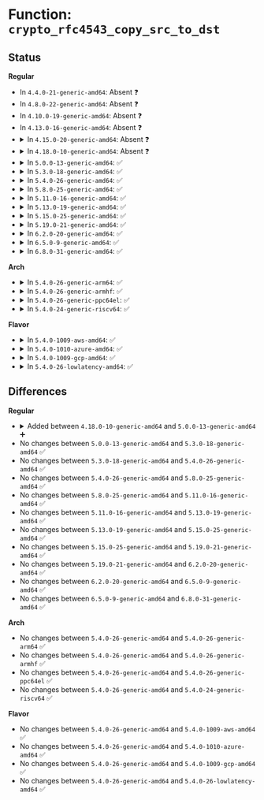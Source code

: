 # Function: <code>crypto_rfc4543_copy_src_to_dst</code>

## Status
<b>Regular</b>
<ul>
<li>
In <code>4.4.0-21-generic-amd64</code>: Absent ❓
</li>
<li>
In <code>4.8.0-22-generic-amd64</code>: Absent ❓
</li>
<li>
In <code>4.10.0-19-generic-amd64</code>: Absent ❓
</li>
<li>
In <code>4.13.0-16-generic-amd64</code>: Absent ❓
</li>
<li>
<details>
<summary>In <code>4.15.0-20-generic-amd64</code>: Absent ❓</summary>

```json
{
  "name": "crypto_rfc4543_copy_src_to_dst",
  "collision_type": "Unique Static",
  "inline_type": "Full",
  "funcs": [
    {
      "addr": 18446744071583272873,
      "name": "crypto_rfc4543_copy_src_to_dst",
      "external": false,
      "loc": "crypto/gcm.c:1063",
      "file": "crypto/gcm.c",
      "inline": "not declared, inlined",
      "caller_inline": [
        "crypto/gcm.c:crypto_rfc4543_crypt"
      ],
      "caller_func": []
    }
  ],
  "symbols": []
}
```
</details>
</li>
<li>
<details>
<summary>In <code>4.18.0-10-generic-amd64</code>: Absent ❓</summary>

```json
{
  "name": "crypto_rfc4543_copy_src_to_dst",
  "collision_type": "Unique Static",
  "inline_type": "Full",
  "funcs": [
    {
      "addr": 18446744071583478457,
      "name": "crypto_rfc4543_copy_src_to_dst",
      "external": false,
      "loc": "crypto/gcm.c:1063",
      "file": "crypto/gcm.c",
      "inline": "not declared, inlined",
      "caller_inline": [
        "crypto/gcm.c:crypto_rfc4543_crypt"
      ],
      "caller_func": []
    }
  ],
  "symbols": []
}
```
</details>
</li>
<li>
<details>
<summary>In <code>5.0.0-13-generic-amd64</code>: ✅</summary>

```c
int crypto_rfc4543_copy_src_to_dst(struct aead_request * req, bool enc)
```

```json
{
  "name": "crypto_rfc4543_copy_src_to_dst",
  "collision_type": "Unique Static",
  "inline_type": "No",
  "funcs": [
    {
      "addr": 18446744071583601968,
      "name": "crypto_rfc4543_copy_src_to_dst",
      "external": false,
      "loc": "crypto/gcm.c:1063",
      "file": "crypto/gcm.c",
      "inline": "seen, unknown",
      "caller_inline": [],
      "caller_func": [
        "crypto/gcm.c:crypto_rfc4543_crypt"
      ]
    }
  ],
  "symbols": [
    {
      "addr": 18446744071583601968,
      "name": "crypto_rfc4543_copy_src_to_dst",
      "section": ".text",
      "bind": "STB_LOCAL",
      "size": 242
    }
  ]
}
```
</details>
</li>
<li>
<details>
<summary>In <code>5.3.0-18-generic-amd64</code>: ✅</summary>

```c
int crypto_rfc4543_copy_src_to_dst(struct aead_request * req, bool enc)
```

```json
{
  "name": "crypto_rfc4543_copy_src_to_dst",
  "collision_type": "Unique Static",
  "inline_type": "No",
  "funcs": [
    {
      "addr": 18446744071583785456,
      "name": "crypto_rfc4543_copy_src_to_dst",
      "external": false,
      "loc": "crypto/gcm.c:1030",
      "file": "crypto/gcm.c",
      "inline": "seen, unknown",
      "caller_inline": [],
      "caller_func": [
        "crypto/gcm.c:crypto_rfc4543_crypt"
      ]
    }
  ],
  "symbols": [
    {
      "addr": 18446744071583785456,
      "name": "crypto_rfc4543_copy_src_to_dst",
      "section": ".text",
      "bind": "STB_LOCAL",
      "size": 171
    }
  ]
}
```
</details>
</li>
<li>
<details>
<summary>In <code>5.4.0-26-generic-amd64</code>: ✅</summary>

```c
int crypto_rfc4543_copy_src_to_dst(struct aead_request * req, bool enc)
```

```json
{
  "name": "crypto_rfc4543_copy_src_to_dst",
  "collision_type": "Unique Static",
  "inline_type": "No",
  "funcs": [
    {
      "addr": 18446744071583888368,
      "name": "crypto_rfc4543_copy_src_to_dst",
      "external": false,
      "loc": "crypto/gcm.c:1019",
      "file": "crypto/gcm.c",
      "inline": "seen, unknown",
      "caller_inline": [],
      "caller_func": [
        "crypto/gcm.c:crypto_rfc4543_crypt"
      ]
    }
  ],
  "symbols": [
    {
      "addr": 18446744071583888368,
      "name": "crypto_rfc4543_copy_src_to_dst",
      "section": ".text",
      "bind": "STB_LOCAL",
      "size": 171
    }
  ]
}
```
</details>
</li>
<li>
<details>
<summary>In <code>5.8.0-25-generic-amd64</code>: ✅</summary>

```c
int crypto_rfc4543_copy_src_to_dst(struct aead_request * req, bool enc)
```

```json
{
  "name": "crypto_rfc4543_copy_src_to_dst",
  "collision_type": "Unique Static",
  "inline_type": "No",
  "funcs": [
    {
      "addr": 18446744071584278032,
      "name": "crypto_rfc4543_copy_src_to_dst",
      "external": false,
      "loc": "crypto/gcm.c:974",
      "file": "crypto/gcm.c",
      "inline": "seen, unknown",
      "caller_inline": [],
      "caller_func": [
        "crypto/gcm.c:crypto_rfc4543_crypt"
      ]
    }
  ],
  "symbols": [
    {
      "addr": 18446744071584278032,
      "name": "crypto_rfc4543_copy_src_to_dst",
      "section": ".text",
      "bind": "STB_LOCAL",
      "size": 171
    }
  ]
}
```
</details>
</li>
<li>
<details>
<summary>In <code>5.11.0-16-generic-amd64</code>: ✅</summary>

```c
int crypto_rfc4543_copy_src_to_dst(struct aead_request * req, bool enc)
```

```json
{
  "name": "crypto_rfc4543_copy_src_to_dst",
  "collision_type": "Unique Static",
  "inline_type": "No",
  "funcs": [
    {
      "addr": 18446744071584396720,
      "name": "crypto_rfc4543_copy_src_to_dst",
      "external": false,
      "loc": "crypto/gcm.c:959",
      "file": "crypto/gcm.c",
      "inline": "seen, unknown",
      "caller_inline": [],
      "caller_func": [
        "crypto/gcm.c:crypto_rfc4543_crypt"
      ]
    }
  ],
  "symbols": [
    {
      "addr": 18446744071584396720,
      "name": "crypto_rfc4543_copy_src_to_dst",
      "section": ".text",
      "bind": "STB_LOCAL",
      "size": 171
    }
  ]
}
```
</details>
</li>
<li>
<details>
<summary>In <code>5.13.0-19-generic-amd64</code>: ✅</summary>

```c
int crypto_rfc4543_copy_src_to_dst(struct aead_request * req, bool enc)
```

```json
{
  "name": "crypto_rfc4543_copy_src_to_dst",
  "collision_type": "Unique Static",
  "inline_type": "No",
  "funcs": [
    {
      "addr": 18446744071584431040,
      "name": "crypto_rfc4543_copy_src_to_dst",
      "external": false,
      "loc": "crypto/gcm.c:959",
      "file": "crypto/gcm.c",
      "inline": "seen, unknown",
      "caller_inline": [],
      "caller_func": [
        "crypto/gcm.c:crypto_rfc4543_crypt"
      ]
    }
  ],
  "symbols": [
    {
      "addr": 18446744071584431040,
      "name": "crypto_rfc4543_copy_src_to_dst",
      "section": ".text",
      "bind": "STB_LOCAL",
      "size": 171
    }
  ]
}
```
</details>
</li>
<li>
<details>
<summary>In <code>5.15.0-25-generic-amd64</code>: ✅</summary>

```c
int crypto_rfc4543_copy_src_to_dst(struct aead_request * req, bool enc)
```

```json
{
  "name": "crypto_rfc4543_copy_src_to_dst",
  "collision_type": "Unique Static",
  "inline_type": "No",
  "funcs": [
    {
      "addr": 18446744071584828400,
      "name": "crypto_rfc4543_copy_src_to_dst",
      "external": false,
      "loc": "crypto/gcm.c:959",
      "file": "crypto/gcm.c",
      "inline": "seen, unknown",
      "caller_inline": [],
      "caller_func": [
        "crypto/gcm.c:crypto_rfc4543_crypt"
      ]
    }
  ],
  "symbols": [
    {
      "addr": 18446744071584828400,
      "name": "crypto_rfc4543_copy_src_to_dst",
      "section": ".text",
      "bind": "STB_LOCAL",
      "size": 171
    }
  ]
}
```
</details>
</li>
<li>
<details>
<summary>In <code>5.19.0-21-generic-amd64</code>: ✅</summary>

```c
int crypto_rfc4543_copy_src_to_dst(struct aead_request * req, bool enc)
```

```json
{
  "name": "crypto_rfc4543_copy_src_to_dst",
  "collision_type": "Unique Static",
  "inline_type": "No",
  "funcs": [
    {
      "addr": 18446744071585520496,
      "name": "crypto_rfc4543_copy_src_to_dst",
      "external": false,
      "loc": "crypto/gcm.c:959",
      "file": "crypto/gcm.c",
      "inline": "seen, unknown",
      "caller_inline": [],
      "caller_func": [
        "crypto/gcm.c:crypto_rfc4543_crypt"
      ]
    }
  ],
  "symbols": [
    {
      "addr": 18446744071585520496,
      "name": "crypto_rfc4543_copy_src_to_dst",
      "section": ".text",
      "bind": "STB_LOCAL",
      "size": 210
    }
  ]
}
```
</details>
</li>
<li>
<details>
<summary>In <code>6.2.0-20-generic-amd64</code>: ✅</summary>

```c
int crypto_rfc4543_copy_src_to_dst(struct aead_request * req, bool enc)
```

```json
{
  "name": "crypto_rfc4543_copy_src_to_dst",
  "collision_type": "Unique Static",
  "inline_type": "No",
  "funcs": [
    {
      "addr": 18446744071586281248,
      "name": "crypto_rfc4543_copy_src_to_dst",
      "external": false,
      "loc": "crypto/gcm.c:959",
      "file": "crypto/gcm.c",
      "inline": "seen, unknown",
      "caller_inline": [],
      "caller_func": [
        "crypto/gcm.c:crypto_rfc4543_crypt"
      ]
    }
  ],
  "symbols": [
    {
      "addr": 18446744071586281248,
      "name": "crypto_rfc4543_copy_src_to_dst",
      "section": ".text",
      "bind": "STB_LOCAL",
      "size": 210
    }
  ]
}
```
</details>
</li>
<li>
<details>
<summary>In <code>6.5.0-9-generic-amd64</code>: ✅</summary>

```c
int crypto_rfc4543_copy_src_to_dst(struct aead_request * req, bool enc)
```

```json
{
  "name": "crypto_rfc4543_copy_src_to_dst",
  "collision_type": "Unique Static",
  "inline_type": "No",
  "funcs": [
    {
      "addr": 18446744071586525456,
      "name": "crypto_rfc4543_copy_src_to_dst",
      "external": false,
      "loc": "crypto/gcm.c:957",
      "file": "crypto/gcm.c",
      "inline": "seen, unknown",
      "caller_inline": [],
      "caller_func": [
        "crypto/gcm.c:crypto_rfc4543_crypt"
      ]
    }
  ],
  "symbols": [
    {
      "addr": 18446744071586525456,
      "name": "crypto_rfc4543_copy_src_to_dst",
      "section": ".text",
      "bind": "STB_LOCAL",
      "size": 210
    }
  ]
}
```
</details>
</li>
<li>
<details>
<summary>In <code>6.8.0-31-generic-amd64</code>: ✅</summary>

```c
int crypto_rfc4543_copy_src_to_dst(struct aead_request * req, bool enc)
```

```json
{
  "name": "crypto_rfc4543_copy_src_to_dst",
  "collision_type": "Unique Static",
  "inline_type": "No",
  "funcs": [
    {
      "addr": 18446744071586795488,
      "name": "crypto_rfc4543_copy_src_to_dst",
      "external": false,
      "loc": "crypto/gcm.c:955",
      "file": "crypto/gcm.c",
      "inline": "seen, unknown",
      "caller_inline": [],
      "caller_func": [
        "crypto/gcm.c:crypto_rfc4543_crypt"
      ]
    }
  ],
  "symbols": [
    {
      "addr": 18446744071586795488,
      "name": "crypto_rfc4543_copy_src_to_dst",
      "section": ".text",
      "bind": "STB_LOCAL",
      "size": 210
    }
  ]
}
```
</details>
</li>
</ul>
<b>Arch</b>
<ul>
<li>
<details>
<summary>In <code>5.4.0-26-generic-arm64</code>: ✅</summary>

```c
int crypto_rfc4543_copy_src_to_dst(struct aead_request * req, bool enc)
```

```json
{
  "name": "crypto_rfc4543_copy_src_to_dst",
  "collision_type": "Unique Static",
  "inline_type": "No",
  "funcs": [
    {
      "addr": 18446603336495707096,
      "name": "crypto_rfc4543_copy_src_to_dst",
      "external": false,
      "loc": "crypto/gcm.c:1019",
      "file": "crypto/gcm.c",
      "inline": "seen, unknown",
      "caller_inline": [],
      "caller_func": [
        "crypto/gcm.c:crypto_rfc4543_crypt"
      ]
    }
  ],
  "symbols": [
    {
      "addr": 18446603336495707096,
      "name": "crypto_rfc4543_copy_src_to_dst",
      "section": ".text",
      "bind": "STB_LOCAL",
      "size": 176
    }
  ]
}
```
</details>
</li>
<li>
<details>
<summary>In <code>5.4.0-26-generic-armhf</code>: ✅</summary>

```c
int crypto_rfc4543_copy_src_to_dst(struct aead_request * req, bool enc)
```

```json
{
  "name": "crypto_rfc4543_copy_src_to_dst",
  "collision_type": "Unique Static",
  "inline_type": "No",
  "funcs": [
    {
      "addr": 3229060828,
      "name": "crypto_rfc4543_copy_src_to_dst",
      "external": false,
      "loc": "crypto/gcm.c:1019",
      "file": "crypto/gcm.c",
      "inline": "seen, unknown",
      "caller_inline": [],
      "caller_func": [
        "crypto/gcm.c:crypto_rfc4543_crypt"
      ]
    }
  ],
  "symbols": [
    {
      "addr": 3229060828,
      "name": "crypto_rfc4543_copy_src_to_dst",
      "section": ".text",
      "bind": "STB_LOCAL",
      "size": 184
    }
  ]
}
```
</details>
</li>
<li>
<details>
<summary>In <code>5.4.0-26-generic-ppc64el</code>: ✅</summary>

```c
int crypto_rfc4543_copy_src_to_dst(struct aead_request * req, bool enc)
```

```json
{
  "name": "crypto_rfc4543_copy_src_to_dst",
  "collision_type": "Unique Static",
  "inline_type": "No",
  "funcs": [
    {
      "addr": 13835058055289857040,
      "name": "crypto_rfc4543_copy_src_to_dst",
      "external": false,
      "loc": "crypto/gcm.c:1019",
      "file": "crypto/gcm.c",
      "inline": "seen, unknown",
      "caller_inline": [],
      "caller_func": [
        "crypto/gcm.c:crypto_rfc4543_crypt"
      ]
    }
  ],
  "symbols": [
    {
      "addr": 13835058055289857040,
      "name": "crypto_rfc4543_copy_src_to_dst",
      "section": ".text",
      "bind": "STB_LOCAL",
      "size": 208
    }
  ]
}
```
</details>
</li>
<li>
<details>
<summary>In <code>5.4.0-24-generic-riscv64</code>: ✅</summary>

```c
int crypto_rfc4543_copy_src_to_dst(struct aead_request * req, bool enc)
```

```json
{
  "name": "crypto_rfc4543_copy_src_to_dst",
  "collision_type": "Unique Static",
  "inline_type": "No",
  "funcs": [
    {
      "addr": 18446743936274855804,
      "name": "crypto_rfc4543_copy_src_to_dst",
      "external": false,
      "loc": "crypto/gcm.c:1019",
      "file": "crypto/gcm.c",
      "inline": "seen, unknown",
      "caller_inline": [],
      "caller_func": [
        "crypto/gcm.c:crypto_rfc4543_crypt"
      ]
    }
  ],
  "symbols": [
    {
      "addr": 18446743936274855804,
      "name": "crypto_rfc4543_copy_src_to_dst",
      "section": ".text",
      "bind": "STB_LOCAL",
      "size": 112
    }
  ]
}
```
</details>
</li>
</ul>
<b>Flavor</b>
<ul>
<li>
<details>
<summary>In <code>5.4.0-1009-aws-amd64</code>: ✅</summary>

```c
int crypto_rfc4543_copy_src_to_dst(struct aead_request * req, bool enc)
```

```json
{
  "name": "crypto_rfc4543_copy_src_to_dst",
  "collision_type": "Unique Static",
  "inline_type": "No",
  "funcs": [
    {
      "addr": 18446744071583857104,
      "name": "crypto_rfc4543_copy_src_to_dst",
      "external": false,
      "loc": "crypto/gcm.c:1019",
      "file": "crypto/gcm.c",
      "inline": "seen, unknown",
      "caller_inline": [],
      "caller_func": [
        "crypto/gcm.c:crypto_rfc4543_crypt"
      ]
    }
  ],
  "symbols": [
    {
      "addr": 18446744071583857104,
      "name": "crypto_rfc4543_copy_src_to_dst",
      "section": ".text",
      "bind": "STB_LOCAL",
      "size": 171
    }
  ]
}
```
</details>
</li>
<li>
<details>
<summary>In <code>5.4.0-1010-azure-amd64</code>: ✅</summary>

```c
int crypto_rfc4543_copy_src_to_dst(struct aead_request * req, bool enc)
```

```json
{
  "name": "crypto_rfc4543_copy_src_to_dst",
  "collision_type": "Unique Static",
  "inline_type": "No",
  "funcs": [
    {
      "addr": 18446744071583794160,
      "name": "crypto_rfc4543_copy_src_to_dst",
      "external": false,
      "loc": "crypto/gcm.c:1019",
      "file": "crypto/gcm.c",
      "inline": "seen, unknown",
      "caller_inline": [],
      "caller_func": [
        "crypto/gcm.c:crypto_rfc4543_crypt"
      ]
    }
  ],
  "symbols": [
    {
      "addr": 18446744071583794160,
      "name": "crypto_rfc4543_copy_src_to_dst",
      "section": ".text",
      "bind": "STB_LOCAL",
      "size": 171
    }
  ]
}
```
</details>
</li>
<li>
<details>
<summary>In <code>5.4.0-1009-gcp-amd64</code>: ✅</summary>

```c
int crypto_rfc4543_copy_src_to_dst(struct aead_request * req, bool enc)
```

```json
{
  "name": "crypto_rfc4543_copy_src_to_dst",
  "collision_type": "Unique Static",
  "inline_type": "No",
  "funcs": [
    {
      "addr": 18446744071583840864,
      "name": "crypto_rfc4543_copy_src_to_dst",
      "external": false,
      "loc": "crypto/gcm.c:1019",
      "file": "crypto/gcm.c",
      "inline": "seen, unknown",
      "caller_inline": [],
      "caller_func": [
        "crypto/gcm.c:crypto_rfc4543_crypt"
      ]
    }
  ],
  "symbols": [
    {
      "addr": 18446744071583840864,
      "name": "crypto_rfc4543_copy_src_to_dst",
      "section": ".text",
      "bind": "STB_LOCAL",
      "size": 171
    }
  ]
}
```
</details>
</li>
<li>
<details>
<summary>In <code>5.4.0-26-lowlatency-amd64</code>: ✅</summary>

```c
int crypto_rfc4543_copy_src_to_dst(struct aead_request * req, bool enc)
```

```json
{
  "name": "crypto_rfc4543_copy_src_to_dst",
  "collision_type": "Unique Static",
  "inline_type": "No",
  "funcs": [
    {
      "addr": 18446744071583941936,
      "name": "crypto_rfc4543_copy_src_to_dst",
      "external": false,
      "loc": "crypto/gcm.c:1019",
      "file": "crypto/gcm.c",
      "inline": "seen, unknown",
      "caller_inline": [],
      "caller_func": [
        "crypto/gcm.c:crypto_rfc4543_crypt"
      ]
    }
  ],
  "symbols": [
    {
      "addr": 18446744071583941936,
      "name": "crypto_rfc4543_copy_src_to_dst",
      "section": ".text",
      "bind": "STB_LOCAL",
      "size": 171
    }
  ]
}
```
</details>
</li>
</ul>

## Differences
<b>Regular</b>
<ul>
<li>
<details>
<summary>Added between <code>4.18.0-10-generic-amd64</code> and <code>5.0.0-13-generic-amd64</code> ➕</summary>

```c
int crypto_rfc4543_copy_src_to_dst(struct aead_request * req, bool enc)
```
</details>
</li>
<li>
No changes between <code>5.0.0-13-generic-amd64</code> and <code>5.3.0-18-generic-amd64</code> ✅
</li>
<li>
No changes between <code>5.3.0-18-generic-amd64</code> and <code>5.4.0-26-generic-amd64</code> ✅
</li>
<li>
No changes between <code>5.4.0-26-generic-amd64</code> and <code>5.8.0-25-generic-amd64</code> ✅
</li>
<li>
No changes between <code>5.8.0-25-generic-amd64</code> and <code>5.11.0-16-generic-amd64</code> ✅
</li>
<li>
No changes between <code>5.11.0-16-generic-amd64</code> and <code>5.13.0-19-generic-amd64</code> ✅
</li>
<li>
No changes between <code>5.13.0-19-generic-amd64</code> and <code>5.15.0-25-generic-amd64</code> ✅
</li>
<li>
No changes between <code>5.15.0-25-generic-amd64</code> and <code>5.19.0-21-generic-amd64</code> ✅
</li>
<li>
No changes between <code>5.19.0-21-generic-amd64</code> and <code>6.2.0-20-generic-amd64</code> ✅
</li>
<li>
No changes between <code>6.2.0-20-generic-amd64</code> and <code>6.5.0-9-generic-amd64</code> ✅
</li>
<li>
No changes between <code>6.5.0-9-generic-amd64</code> and <code>6.8.0-31-generic-amd64</code> ✅
</li>
</ul>
<b>Arch</b>
<ul>
<li>
No changes between <code>5.4.0-26-generic-amd64</code> and <code>5.4.0-26-generic-arm64</code> ✅
</li>
<li>
No changes between <code>5.4.0-26-generic-amd64</code> and <code>5.4.0-26-generic-armhf</code> ✅
</li>
<li>
No changes between <code>5.4.0-26-generic-amd64</code> and <code>5.4.0-26-generic-ppc64el</code> ✅
</li>
<li>
No changes between <code>5.4.0-26-generic-amd64</code> and <code>5.4.0-24-generic-riscv64</code> ✅
</li>
</ul>
<b>Flavor</b>
<ul>
<li>
No changes between <code>5.4.0-26-generic-amd64</code> and <code>5.4.0-1009-aws-amd64</code> ✅
</li>
<li>
No changes between <code>5.4.0-26-generic-amd64</code> and <code>5.4.0-1010-azure-amd64</code> ✅
</li>
<li>
No changes between <code>5.4.0-26-generic-amd64</code> and <code>5.4.0-1009-gcp-amd64</code> ✅
</li>
<li>
No changes between <code>5.4.0-26-generic-amd64</code> and <code>5.4.0-26-lowlatency-amd64</code> ✅
</li>
</ul>

